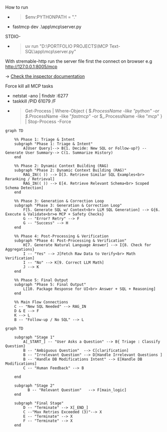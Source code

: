 How to run

- >  $env:PYTHONPATH = "."
- fastmcp dev .\app\mcp\server.py


STDIO-
- > uv run "D:\PORTFOLIO PROJECTS\MCP Text-SQL\app\mcp\server.py"

With stremable-http
run the server file first
the connect on browser e.g  http://127.0.0.1:8005/mcp


-> [Check the inspector documentation](https://medium.com/@laurentkubaski/how-to-use-mcp-inspector-2748cd33faeb)


Force kill all MCP tasks
-  netstat -ano | findstr :6277
-  taskkill /PID 61079 /F
- > Get-Process | Where-Object { $_.ProcessName -like "*python*" -or $_.ProcessName -like "*fastmcp*" -or $_.ProcessName -like "*mcp*" } | Stop-Process -Force


```mermaid
graph TD

    %% Phase 1: Triage & Intent
    subgraph "Phase 1: Triage & Intent"
        A[User Query]--> B{1. Decide: New SQL or Follow-up?} -- Generate User Summary--> C(1. Summarize History)
    end

    %% Phase 2: Dynamic Context Building (RAG)
    subgraph "Phase 2: Dynamic Context Building (RAG)"
        RAG_IN(( )) --> D[3. Retrieve Similar SQL Examples<br> Reranking / Retrieval]
        RAG_IN(( )) --> E[4. Retrieve Relevant Schema<br> Scoped Schema Detection]
    end

    %% Phase 3: Generation & Correction Loop
    subgraph "Phase 3: Generation & Correction Loop"
        F[5. Generate SQL w/ Context<br> LLM SQL Generation] --> G{6. Execute & Validate<br>⚙️ MCP + Safety Checks}
        G -- "Error? Retry" --> F
        G -- "Success" --> H
    end

    %% Phase 4: Post-Processing & Verification
    subgraph "Phase 4: Post-Processing & Verification"
        H[7. Generate Natural Language Answer] --> I{8. Check for Aggregations}
        I -- "Yes" --> J[Fetch Raw Data to Verify<br> Math Verification]
        I -- "No" --> K[9. Correct LLM Math]
        J --> K
    end

    %% Phase 5: Final Output
    subgraph "Phase 5: Final Output"
        L[10. Package Response for UI<br> Answer + SQL + Reasoning]
    end

    %% Main Flow Connections
    C -- "New SQL Needed" --> RAG_IN
    D & E --> F
    K --> L
    B -- "Follow-up / No SQL" --> L

```


```mermaid
graph TD

    subgraph "Stage 1"
        A[_START_] -- "User Asks a Question" --> B{ Triage : Classify Question}
        B -- "Ambiguous Question"  --> C[clarification]
        B -- "Irrelevant Question" --> D[Handle Irrelevant Questions ]
        B -- "Handle DB Modifications Intent" --> E[Handle DB Modifications]
        C -- "Human Feedback" --> B

    end

    subgraph "Stage 2"
          B -- "Relevant Question"   --> F[main_logic]
    end

    subgraph "Final Stage"
        D -- "Terminate" --> X[_END_]
        C --"Max Retries Exceeded (3)"--> X
        E -- "Terminate" --> X
        F -- "Terminate" --> X
    end



```
